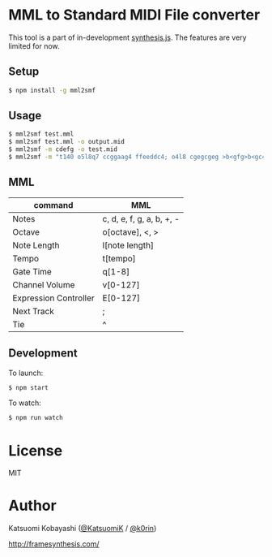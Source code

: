# MML to Standard MIDI File converter

This tool is a part of in-development [synthesis.js](https://github.com/KatsuomiK/synthesis.js). The features are very limited for now.

## Setup

```bash
$ npm install -g mml2smf
```

## Usage

```bash
$ mml2smf test.mml
$ mml2smf test.mml -o output.mid
$ mml2smf -m cdefg -o test.mid
$ mml2smf -m "t140 o5l8q7 ccggaag4 ffeeddc4; o4l8 cgegcgeg >b<gfg>b<gc4" -o test.mid
```

## MML

command|MML
-------|---
Notes|c, d, e, f, g, a, b, +, -
Octave|o[octave], &lt;, &gt;
Note Length|l[note length]
Tempo|t[tempo]
Gate Time|q[1-8]
Channel Volume|v[0-127]
Expression Controller|E[0-127]
Next Track|;
Tie|^

## Development

To launch:

```bash
$ npm start
```

To watch:

```bash
$ npm run watch
```

# License

MIT

# Author

Katsuomi Kobayashi ([@KatsuomiK](https://twitter.com/KatsuomiK) / [@k0rin](https://twitter.com/k0rin))

http://framesynthesis.com/

